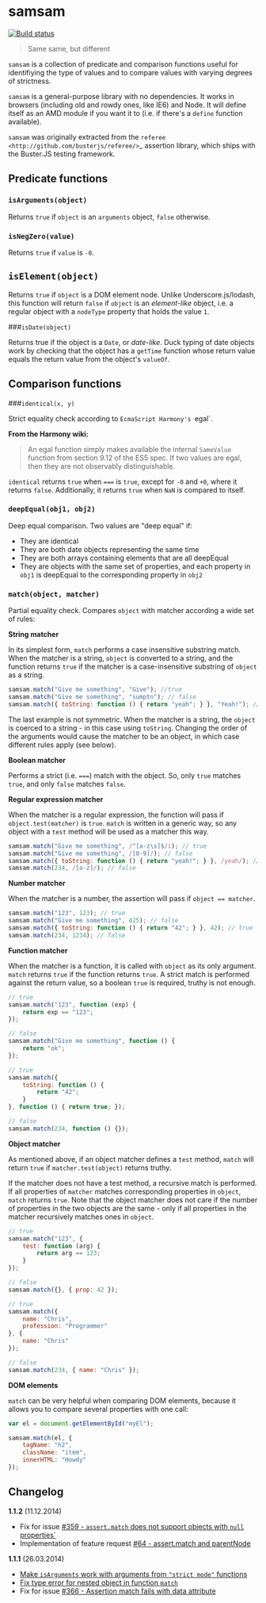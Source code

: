 # samsam

[![Build status](https://secure.travis-ci.org/sinonjs/samsam.svg?branch=master)](http://travis-ci.org/sinonjs/samsam)

> Same same, but different

`samsam` is a collection of predicate and comparison functions useful for
identifiying the type of values and to compare values with varying degrees of
strictness.

`samsam` is a general-purpose library with no dependencies. It works in browsers
(including old and rowdy ones, like IE6) and Node. It will define itself as an
AMD module if you want it to (i.e. if there's a `define` function available).

`samsam` was originally extracted from the
`referee <http://github.com/busterjs/referee/>`_ assertion library, which
ships with the Buster.JS testing framework.


## Predicate functions


### `isArguments(object)`

Returns `true` if `object` is an `arguments` object, `false` otherwise.


### `isNegZero(value)`

Returns `true` if `value` is `-0`.


## `isElement(object)`

Returns `true` if `object` is a DOM element node. Unlike
Underscore.js/lodash, this function will return `false` if `object` is an
*element-like* object, i.e. a regular object with a `nodeType` property that
holds the value `1`.


###`isDate(object)`

Returns true if the object is a `Date`, or *date-like*. Duck typing of date
objects work by checking that the object has a `getTime` function whose return
value equals the return value from the object's `valueOf`.


## Comparison functions


###`identical(x, y)`

Strict equality check according to `EcmaScript Harmony's `egal`.

**From the Harmony wiki:**

> An egal function simply makes available the internal `SameValue` function
from section 9.12 of the ES5 spec. If two values are egal, then they are not
observably distinguishable.

`identical` returns `true` when `===` is `true`, except for `-0` and
`+0`, where it returns `false`. Additionally, it returns `true` when
`NaN` is compared to itself.


### `deepEqual(obj1, obj2)`

Deep equal comparison. Two values are "deep equal" if:

* They are identical
* They are both date objects representing the same time
* They are both arrays containing elements that are all deepEqual
* They are objects with the same set of properties, and each property
  in `obj1` is deepEqual to the corresponding property in `obj2`


### `match(object, matcher)`

Partial equality check. Compares `object` with matcher according a wide set of
rules:


**String matcher**

In its simplest form, `match` performs a case insensitive substring match.
When the matcher is a string, `object` is converted to a string, and the
function returns `true` if the matcher is a case-insensitive substring of
`object` as a string.

```javascript
samsam.match("Give me something", "Give"); //true
samsam.match("Give me something", "sumptn"); // false
samsam.match({ toString: function () { return "yeah"; } }, "Yeah!"); // true
```

The last example is not symmetric. When the matcher is a string, the `object`
is coerced to a string - in this case using `toString`. Changing the order of
the arguments would cause the matcher to be an object, in which case different
rules apply (see below).


**Boolean matcher**

Performs a strict (i.e. `===`) match with the object. So, only `true`
matches `true`, and only `false` matches `false`.


**Regular expression matcher**

When the matcher is a regular expression, the function will pass if
`object.test(matcher)` is `true`. `match` is written in a generic way, so
any object with a `test` method will be used as a matcher this way.

```javascript
samsam.match("Give me something", /^[a-z\s]$/i); // true
samsam.match("Give me something", /[0-9]/); // false
samsam.match({ toString: function () { return "yeah!"; } }, /yeah/); // true
samsam.match(234, /[a-z]/); // false
```


**Number matcher**

When the matcher is a number, the assertion will pass if `object == matcher`.

```javascript
samsam.match("123", 123); // true
samsam.match("Give me something", 425); // false
samsam.match({ toString: function () { return "42"; } }, 42); // true
samsam.match(234, 1234); // false
```


**Function matcher**

When the matcher is a function, it is called with `object` as its only
argument. `match` returns `true` if the function returns `true`. A strict
match is performed against the return value, so a boolean `true` is required,
truthy is not enough.

```javascript
// true
samsam.match("123", function (exp) {
    return exp == "123";
});

// false
samsam.match("Give me something", function () {
    return "ok";
});

// true
samsam.match({
    toString: function () {
        return "42";
    }
}, function () { return true; });

// false
samsam.match(234, function () {});
```


**Object matcher**

As mentioned above, if an object matcher defines a `test` method, `match`
will return `true` if `matcher.test(object)` returns truthy.

If the matcher does not have a test method, a recursive match is performed. If
all properties of `matcher` matches corresponding properties in `object`,
`match` returns `true`. Note that the object matcher does not care if the
number of properties in the two objects are the same - only if all properties in
the matcher recursively matches ones in `object`.

```javascript
// true
samsam.match("123", {
    test: function (arg) {
        return arg == 123;
    }
});

// false
samsam.match({}, { prop: 42 });

// true
samsam.match({
    name: "Chris",
    profession: "Programmer"
}, {
    name: "Chris"
});

// false
samsam.match(234, { name: "Chris" });
```


**DOM elements**

`match` can be very helpful when comparing DOM elements, because it allows
you to compare several properties with one call:

```javascript
var el = document.getElementById("myEl");

samsam.match(el, {
    tagName: "h2",
    className: "item",
    innerHTML: "Howdy"
});
```


## Changelog

**1.1.2** (11.12.2014)

* Fix for issue [#359 - `assert.match` does not support objects with `null` properties`](https://github.com/busterjs/buster/issues/359)
* Implementation of feature request [#64 - assert.match and parentNode](https://github.com/busterjs/buster/issues/64)

**1.1.1** (26.03.2014)

* [Make `isArguments` work with arguments from `"strict mode"` functions](https://github.com/busterjs/samsam/commit/72903613af90f39474f8388ed8957eaea4cf46ae)
* [Fix type error for nested object in function `match`](https://github.com/busterjs/samsam/commit/9d3420a11e9b3c65559945e60ca56980820db20f)
* Fix for issue [#366 - Assertion match fails with data attribute](https://github.com/busterjs/buster/issues/366)
